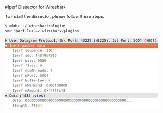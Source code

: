 #Iperf Dissector for Wireshark

To install the dissector, please follow these steps:

```sh
$ mkdir ~/.wireshark/plugins
$mv iperf.lua ~/.wireshark/plugins
```

![alt Screenshot](https://raw.githubusercontent.com/dragonxtek/iperf_dissector/3e98f6682ec063f6bd03d50e29b8d9cae241bec2/UDP%20Client%20Header.png)
